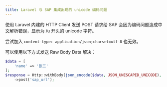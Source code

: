 ```yaml
---
title: Laravel 与 SAP 集成出现的 unicode 编码问题
---
```


使用 Laravel 内建的 HTTP Client 发送 POST 请求给 SAP 会因为编码问题造成中文解析错误，显示为 /u 开头的 unicode 字符。

尝试加入 `content-type: application/json;charset=utf-8` 也无效。

可以使用以下方式发送 Raw Body Data 解决：

```php
$data = [
    'name' => '张三'
];
$response = Http::withBody(json_encode($data, JSON_UNESCAPED_UNICODE), 'application/json')
    ->post('sap_url');
```
